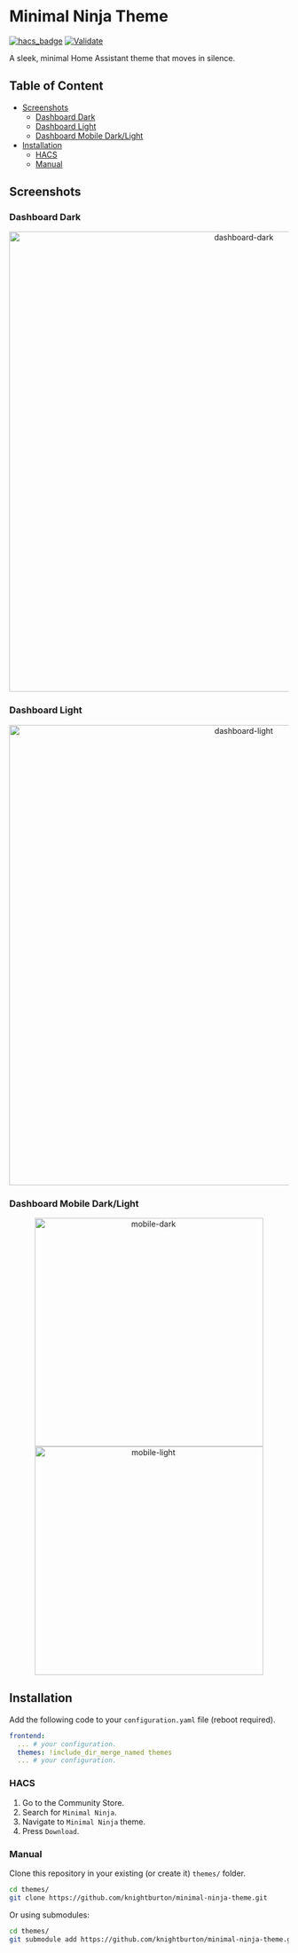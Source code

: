 # Minimal Ninja Theme

[![hacs_badge](https://img.shields.io/badge/HACS-Default-orange.svg)](https://github.com/hacs/integration)
[![Validate](https://github.com/knightburton/minimal-ninja-theme/actions/workflows/validate.yaml/badge.svg)](https://github.com/knightburton/minimal-ninja-theme/actions/workflows/validate.yaml)

A sleek, minimal Home Assistant theme that moves in silence.

## Table of Content

- [Screenshots](#screenshots)
  - [Dashboard Dark](#dashboard-dark)
  - [Dashboard Light](#dashboard-light)
  - [Dashboard Mobile Dark/Light](#dashboard-mobile-darklight)
- [Installation](#installation)
  - [HACS](#hacs)
  - [Manual](#manual)

## Screenshots

### Dashboard Dark

<p align="center">
  <img width="830" alt="dashboard-dark" src="https://github.com/user-attachments/assets/ac067370-823d-46b9-ae72-9593559f23d6" />
</p>

### Dashboard Light

<p align="center">
  <img width="830" alt="dashboard-light" src="https://github.com/user-attachments/assets/c39946d5-368e-4e6c-9aea-c4c143683e62" />
</p>

### Dashboard Mobile Dark/Light

<p align="center">
  <img width="412" alt="mobile-dark" src="https://github.com/user-attachments/assets/c7cc5b74-86ae-4054-86eb-e28f589b044d" />
  <img width="412" alt="mobile-light" src="https://github.com/user-attachments/assets/6fdf7dae-338b-4193-8080-dc1844ded2c7" />
</p>

## Installation

Add the following code to your `configuration.yaml` file (reboot required).

```yaml
frontend:
  ... # your configuration.
  themes: !include_dir_merge_named themes
  ... # your configuration.
```

### HACS

1. Go to the Community Store.
2. Search for `Minimal Ninja`.
3. Navigate to `Minimal Ninja` theme.
4. Press `Download`.

### Manual

Clone this repository in your existing (or create it) `themes/` folder.

```bash
cd themes/
git clone https://github.com/knightburton/minimal-ninja-theme.git
```

Or using submodules:

```bash
cd themes/
git submodule add https://github.com/knightburton/minimal-ninja-theme.git
```
